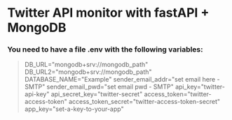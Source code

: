 # Twitter API monitor with fastAPI + MongoDB

### You need to have a file .env with the following variables:

> DB_URL="mongodb+srv://mongodb_path"
> DB_URL2="mongodb+srv://mongodb_path"
> DATABASE_NAME="Example"
> sender_email_addr="set email here - SMTP"
> sender_email_pwd="set email pwd - SMTP"
> api_key="twitter-api-key"
> api_secret_key="twitter-secret"
> access_token="twitter-access-token"
> access_token_secret="twitter-access-token-secret"
> app_key="set-a-key-to-your-app"

